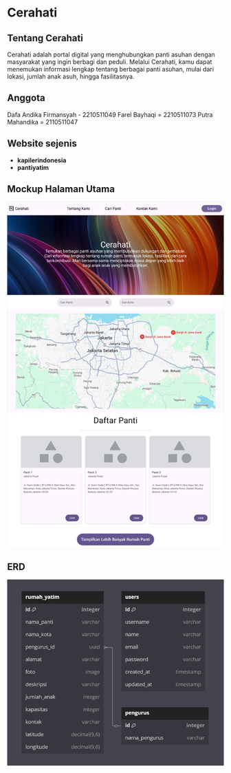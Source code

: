 # Cerahati

## Tentang Cerahati

Cerahati adalah portal digital yang menghubungkan panti asuhan dengan masyarakat yang ingin berbagi dan peduli. Melalui Cerahati, kamu dapat menemukan informasi lengkap tentang berbagai panti asuhan, mulai dari lokasi, jumlah anak asuh, hingga fasilitasnya. 

## Anggota

Dafa Andika Firmansyah - 2210511049
Farel Bayhaqi = 2210511073
Putra Mahandika = 2110511047

## Website sejenis

- **kapilerindonesia**
- **pantiyatim**

## Mockup Halaman Utama

![Halaman utama](mockupCerahati.png)

## ERD

![Rancangan database](ERD.png)